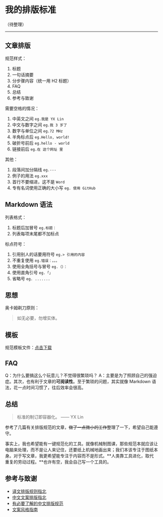 # 我的排版标准
（待整理）

---


## 文章排版

规范样式：

1. 标题
2. 一句话摘要
3. 分步骤内容（统一用 H2 标题）
4. FAQ
5. 总结
6. 参考与致谢

需要空格的情况：

1. 中英文之间 `eg.我是 YX Lin`
2. 中文与数字之间 `eg.我 3 岁了`
3. 数字与单位之间 `eg.72 MHz`
4. 半角标点后 `eg.Hello, world!`
5. 破折号前后 `eg.hello - world`
6. 链接前后 `eg.在 这个网址 里`

其他：

1. 段落间加分隔线 `eg.---`
2. 例子的用法 `eg.xxx`
3. 首行不要缩进，这不是 `Word`
4. 专有名词使用正确的大小写 `eg. 使用 GitHub`

## Markdown 语法

列表格式：

1. 标题后加冒号 `eg.标题：`
2. 列表每项末尾都不加标点

标点符号：

1. 引用别人的话要用符号 `eg.> 引用的内容`
2. 不重复使用 `eg.错误：。。。`
3. 使用全角括号与冒号 `eg.（）：`
4. 使用直角引号 `eg.「」`
5. 省略号 `eg. .......`

## 思想

奥卡姆剃刀原则：

> 如无必要，勿增实体。

## 模板

规范模板文件：[点击下载](https://yxrct-1253965369.cos.ap-guangzhou.myqcloud.com/files/%E8%A7%84%E8%8C%83%E6%A8%A1%E6%9D%BF.md)

## FAQ

Q：为什么要搞这么个玩意儿？不觉得很繁琐吗？ A：主要是为了照顾自己的强迫症。其次，也有利于文章的**可阅读性**。至于繁琐的问题，其实就像 Markdown 语法，花一点时间习惯了，往后效率会很高。

## 总结

> 标准的制订即容器化。 —— YX Lin

参考了几篇有关排版规范的文章，~~做了一点微小的工作~~整理了一下，希望自己能遵守。

事实上，我也希望能有一键规范化的工具。就像机械制图课，那些规范本就应该让电脑来处理，而不是让人来记住，还要纸上机械地画出来；我们本该专注于图纸本身。对于写文章，我更希望能专注于内容而不是形式。**人类靠工具进化，取代重复的劳动过程。**也许有空，我会自己写一个工具的。

## 参考与致谢

* [译文排版规则指北](https://github.com/xitu/gold-miner/wiki/%E8%AF%91%E6%96%87%E6%8E%92%E7%89%88%E8%A7%84%E5%88%99%E6%8C%87%E5%8C%97)
* [中文文案排版指北](https://github.com/mzlogin/chinese-copywriting-guidelines)
* [有必要了解的中文排版规范](https://www.jianshu.com/p/fe97e3f2cda9)
* [文案风格指南](https://open.leancloud.cn/copywriting-style-guide/)

